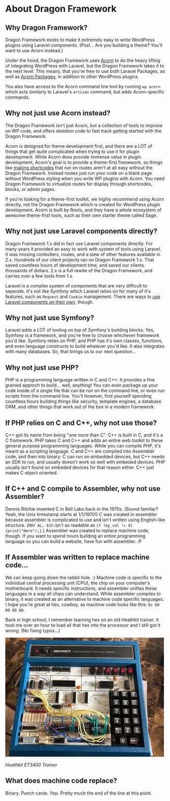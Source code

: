 # About Dragon Framework

## Why Dragon Framework?

Dragon Framework exists to make it extremely easy to write WordPress plugins using Laravel components. (Psst... Are you building a theme? You'll want to use Acorn instead.)

Under the hood, the Dragon Framework uses [Acorn](https://roots.io/acorn/docs/) to do the heavy lifting of integrating WordPress with Laravel, but the Dragon Framework takes it to the next level. This means, that you're free to use both Laravel Packages, as well as [Acorn Packages](ttps://roots.io/acorn/docs/available-packages/#user-contributed), in addition to other WordPress plugins.

You also have access to the Acorn command line tool by running `wp acorn` which acts similarly to Laravel's `artisan` command, but adds Acorn-specific commands.

## Why not just use Acorn instead?

The Dragon Framework isn't just Acorn, but a collection of tools to improve on WP code, and offers skeleton code to fast track getting started with the Dragon Framework.

Acorn is designed for theme development first, and there are a LOT of things that get quite complicated when trying to use it for plugin development. While Acorn does provide immense value in plugin development, Acorn's goal is to provide a theme-first framework, so things like [making shortcodes](walkthroughs/create-a-shortcode) that run on routes aren't at all easy without the Dragon Framework. Instead routes just run your code on a blank page without WordPress styling when you write WP plugins with Acorn. You need Dragon Framework to virtualize routes for display through shortcodes, blocks, or admin pages.

If you're looking for a theme-first toolkit, we highly recommend using Acorn directly, not the Dragon Framework which is created for WordPress plugin development. Acorn is built by Roots, and they have a whole ecosystem of awesome theme-first tools, such as their own starter theme called Sage.

## Why not just use Laravel components directly?

Dragon Framework 1.x did in fact use Laravel components directly. For many years it provided an easy to work with system of tools using Laravel. It was missing controllers, routes, and a slew of other features available in 2.x. Hundreds of our client projects ran on Dragon Framework 1.x. That saved countless hours of development time, and saved our clients thousands of dollars. 2.x is a full rewite of the Dragon Framework, and carries over a few tools from 1.x.

Laravel is a complex system of components that are very difficult to seperate. It's not like Symfony which Laravel relies on for many of it's features, such as `Request` and `Cookie` management. There are ways to [use Laravel components on their own](https://github.com/mattstauffer/Torch/tree/master), though.

## Why not just use Symfony?

Laravel adds a LOT of tooling on top of Symfony's building blocks. Yes, Symfony is a framework, and you're free to choose whichever framework you'd like. Symfony relies on PHP, and PHP has it's own classes, functions, and even language constructs to build whatever you'd like. It also integrates with many databases. So, that brings us to our next question...

## Why not just use PHP?

PHP is a programming language written in C and C++. It provides a fine grained approch to build... well, anything! You can even package up your code inside of a single file that can be run on the command line, or even run scripts from the command line. You'll however, find yourself spending countless hours building things like security, template engines, a database ORM, and other things that work out of the box in a modern framework.

## If PHP relies on C and C++, why not use those?

C++ got its name from being "one more than C". C++ is built in C, and it's a C framework. PHP takes C and C++ and adds an entire web toolkit to these general purpose programming languages. While you can compile PHP, it's meant as a scripting language. C and C++ are compiled into Assembler code, and then into binary. C can run on embedded devices, but C++ needs an SDK to run, and usually doesn't work so well with embeded devices. PHP usually isn't found on embeded devices for that reason either. C++ just makes C object oriented.

## If C++ and C compile to Assembler, why not use Assembler?

Dennis Ritchie invented C in Bell Labs back in the 1970s. (Sound familiar? Yeah, the Unix timestamp starts at 1/1/1970!) C was created in assembler because assembler is complicated to use and isn't written using English-like structure. (`MOV AL, 61h` isn't as readable as `if (my_val != 0) {print("Here");}`.) Assembler was created to replace machine code, though. If you want to spend hours building an entire programming language so you can build a website, have fun with assembler. :P

## If Assembler was written to replace machine code...

We can keep going down the rabbit hole. :) Machine code is specific to the individual central processing unit (CPU), the chip on your computer's motherboard. It needs specific instructions, and assembler unifies these languages in a way all chips can understand. While assembler compiles to binary, it was created as an alternative to machine code specific languages. I hope you're great at hex, cowboy, as machine code looks like this: `0x 60 00 00 80`.

Back in high school, I remember learning hex on an old Heathkit trainer. It took me over an hour to load all that hex into the processor and I still got it wrong. (No fixing typos...)

![Heathkit ET3400 Trainer](../img/et3400.jpg)

*Heathkit ET3400 Trainer*

## What does machine code replace?

Binary. Punch cards. Yep. Pretty much the end of the line at this point.
